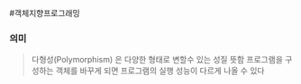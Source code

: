 
#객체지향프로그래밍 
### 의미
> 다형성(Polymorphism) 은 다양한 형태로 변할수 있는 성질  뜻함
> 프로그램을 구성하는 객체를 바꾸게 되면 프로그램의 실행 성능이 다르게 나올 수 있다


